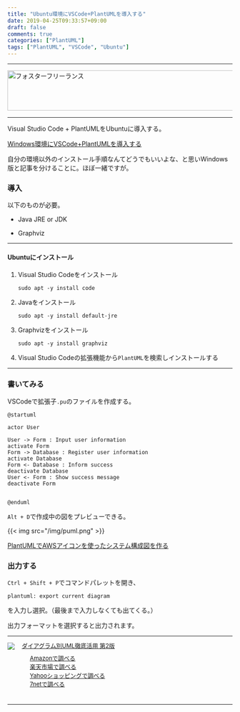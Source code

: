 ```yaml
---
title: "Ubuntu環境にVSCode+PlantUMLを導入する"
date: 2019-04-25T09:33:57+09:00
draft: false
comments: true
categories: ["PlantUML"]
tags: ["PlantUML", "VSCode", "Ubuntu"]
---
```


 <!--more-->

---

<a href="https://t.afi-b.com/visit.php?guid=ON&a=C9511S-i324416Z&p=J690746r" target="_blank" rel="nofollow"><img src="https://www.afi-b.com/upload_image/9511-1521815201-3.gif" width="728" height="90" style="border:none;" alt="フォスターフリーランス" /></a><img src="https://t.afi-b.com/lead/C9511S/J690746r/i324416Z" width="1" height="1" style="border:none;" />

---

Visual Studio Code + PlantUMLをUbuntuに導入する。

[Windows環境にVSCode+PlantUMLを導入する](https://www.ted027.com/post/puml-win)

自分の環境以外のインストール手順なんてどうでもいいよな、と思いWindows版と記事を分けることに。ほぼ一緒ですが。

### 導入

以下のものが必要。

- Java JRE or JDK

- Graphviz

---

#### Ubuntuにインストール

1. Visual Studio Codeをインストール
    ```
    sudo apt -y install code
    ```

2. Javaをインストール
    ```
    sudo apt -y install default-jre 
    ```

3. Graphvizをインストール
    ```
    sudo apt -y install graphviz
    ```

4. Visual Studio Codeの拡張機能から`PlantUML`を検索しインストールする

---

### 書いてみる

VSCodeで拡張子`.pu`のファイルを作成する。

```sample.pu
@startuml

actor User

User -> Form : Input user information
activate Form
Form -> Database : Register user information
activate Database
Form <- Database : Inform success
deactivate Database
User <- Form : Show success message
deactivate Form


@enduml
```

`Alt + D`で作成中の図をプレビューできる。

{{< img src="/img/puml.png" >}}

[PlantUMLでAWSアイコンを使ったシステム構成図を作る](https://www.ted027.com/post/puml-aws)

### 出力する

`Ctrl + Shift + P`でコマンドパレットを開き、

```
plantuml: export current diagram
```

を入力し選択。（最後まで入力しなくても出てくる。）

出力フォーマットを選択すると出力されます。

---

<div class="kaerebalink-box" style="text-align:left;padding-bottom:20px;font-size:small;zoom: 1;overflow: hidden;"><div class="kaerebalink-image" style="float:left;margin:0 15px 10px 0;"><a href="//af.moshimo.com/af/c/click?a_id=1414800&amp;p_id=170&amp;pc_id=185&amp;pl_id=4062&amp;url=https%3A%2F%2Fwww.amazon.co.jp%2F%25E3%2583%2580%25E3%2582%25A4%25E3%2582%25A2%25E3%2582%25B0%25E3%2583%25A9%25E3%2583%25A0%25E5%2588%25A5UML%25E5%25BE%25B9%25E5%25BA%2595%25E6%25B4%25BB%25E7%2594%25A8-%25E7%25AC%25AC2%25E7%2589%2588-DB-Magazine-SELECTION%2Fdp%2F4798118443" rel="nofollow" target="_blank"><img src="https://images-fe.ssl-images-amazon.com/images/I/51l0OwohmdL._SL160_.jpg" style="border: none;"/></a><img height="1" src="//i.moshimo.com/af/i/impression?a_id=1414800&amp;p_id=170&amp;pc_id=185&amp;pl_id=4062" style="border:none;" width="1"/></div><div class="kaerebalink-info" style="line-height:120%;zoom: 1;overflow: hidden;"><div class="kaerebalink-name" style="margin-bottom:10px;line-height:120%"><a href="//af.moshimo.com/af/c/click?a_id=1414800&amp;p_id=170&amp;pc_id=185&amp;pl_id=4062&amp;url=https%3A%2F%2Fwww.amazon.co.jp%2F%25E3%2583%2580%25E3%2582%25A4%25E3%2582%25A2%25E3%2582%25B0%25E3%2583%25A9%25E3%2583%25A0%25E5%2588%25A5UML%25E5%25BE%25B9%25E5%25BA%2595%25E6%25B4%25BB%25E7%2594%25A8-%25E7%25AC%25AC2%25E7%2589%2588-DB-Magazine-SELECTION%2Fdp%2F4798118443" rel="nofollow" target="_blank">ダイアグラム別UML徹底活用 第2版</a><img height="1" src="//i.moshimo.com/af/i/impression?a_id=1414800&amp;p_id=170&amp;pc_id=185&amp;pl_id=4062" style="border:none;" width="1"/></div><div class="kaerebalink-detail" style="margin-bottom:5px;"></div><div class="kaerebalink-link1" style="margin-top:10px;"><div class="shoplinkamazon" style="margin-right:5px;background: url('//img.yomereba.com/tam_k_01.gif') 0 0 no-repeat;padding: 2px 0 2px 18px;white-space: nowrap;"><a href="//af.moshimo.com/af/c/click?a_id=1414800&amp;p_id=170&amp;pc_id=185&amp;pl_id=4062&amp;s_v=b5Rz2P0601xu&amp;url=https%3A%2F%2Fwww.amazon.co.jp%2Fgp%2Fsearch%3Fkeywords%3DUML%25E3%2580%2580%25E8%25A8%25AD%25E8%25A8%2588%26__mk_ja_JP%3D%25E3%2582%25AB%25E3%2582%25BF%25E3%2582%25AB%25E3%2583%258A" rel="nofollow" target="_blank">Amazonで調べる</a><img height="1" src="//i.moshimo.com/af/i/impression?a_id=1414800&amp;p_id=170&amp;pc_id=185&amp;pl_id=4062" style="border:none;" width="1"/></div><div class="shoplinkrakuten" style="margin-right:5px;background: url('//img.yomereba.com/tam_k_01.gif') 0 -50px no-repeat;padding: 2px 0 2px 18px;white-space: nowrap;"><a href="//af.moshimo.com/af/c/click?a_id=1414727&amp;p_id=54&amp;pc_id=54&amp;pl_id=616&amp;s_v=b5Rz2P0601xu&amp;url=https%3A%2F%2Fsearch.rakuten.co.jp%2Fsearch%2Fmall%2FUML%25E3%2580%2580%25E8%25A8%25AD%25E8%25A8%2588%2F-%2Ff.1-p.1-s.1-sf.0-st.A-v.2%3Fx%3D0" rel="nofollow" target="_blank">楽天市場で調べる</a><img height="1" src="//i.moshimo.com/af/i/impression?a_id=1414727&amp;p_id=54&amp;pc_id=54&amp;pl_id=616" style="border:none;" width="1"/></div><div class="shoplinkyahoo" style="margin-right:5px;background: url('//img.yomereba.com/tam_k_01.gif') 0 -150px no-repeat;padding: 2px 0 2px 18px;white-space: nowrap;"><a href="//af.moshimo.com/af/c/click?a_id=1418766&amp;p_id=1225&amp;pc_id=1925&amp;pl_id=18502&amp;s_v=b5Rz2P0601xu&amp;url=http%3A%2F%2Fsearch.shopping.yahoo.co.jp%2Fsearch%3Fp%3DUML%25E3%2580%2580%25E8%25A8%25AD%25E8%25A8%2588" rel="nofollow" target="_blank">Yahooショッピングで調べる</a><img height="1" src="//i.moshimo.com/af/i/impression?a_id=1418766&amp;p_id=1225&amp;pc_id=1925&amp;pl_id=18502" style="border:none;" width="1"/></div><div class="shoplinkseven" style="margin-right:5px;background: url('//img.yomereba.com/tam_k_01.gif') 0 -100px no-repeat;padding: 2px 0 2px 18px;white-space: nowrap;"><a href="//af.moshimo.com/af/c/click?a_id=1414728&amp;p_id=932&amp;pc_id=1188&amp;pl_id=12456&amp;s_v=b5Rz2P0601xu&amp;url=http%3A%2F%2F7net.omni7.jp%2Fsearch%2F%3Fkeyword%3DUML%25E3%2580%2580%25E8%25A8%25AD%25E8%25A8%2588%26searchKeywordFlg%3D1" rel="nofollow" target="_blank"><img src=" af="" height="1" i="" i.moshimo.com="" impression?a_id='1414728&amp;p_id=932&amp;pc_id=1188&amp;pl_id=12456"' style="border:none;" width="1">7netで調べる</img src="></a></div></div></div><div class="booklink-footer" style="clear: left"></div></div>

---